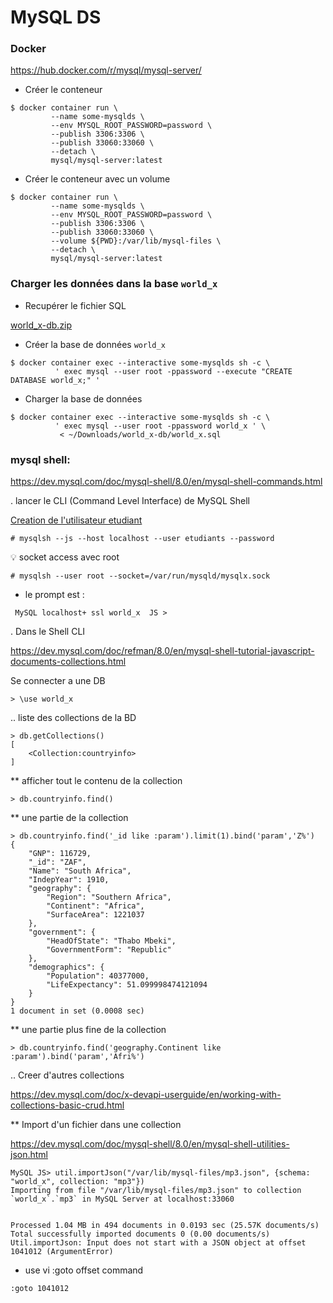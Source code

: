 # MySQL DS

### Docker

https://hub.docker.com/r/mysql/mysql-server/

* Créer le conteneur

```
$ docker container run \
         --name some-mysqlds \
         --env MYSQL_ROOT_PASSWORD=password \
         --publish 3306:3306 \
         --publish 33060:33060 \
         --detach \
         mysql/mysql-server:latest
```

* Créer le conteneur avec un volume

```
$ docker container run \
         --name some-mysqlds \
         --env MYSQL_ROOT_PASSWORD=password \
         --publish 3306:3306 \
         --publish 33060:33060 \
         --volume ${PWD}:/var/lib/mysql-files \
         --detach \
         mysql/mysql-server:latest
```

### Charger les données dans la base `world_x`

* Recupérer le fichier SQL

[world_x-db.zip](http://downloads.mysql.com/docs/world_x-db.zip)

* Créer la base de données `world_x`

```
$ docker container exec --interactive some-mysqlds sh -c \
          ' exec mysql --user root -ppassword --execute "CREATE DATABASE world_x;" '
```

* Charger la base de données

```
$ docker container exec --interactive some-mysqlds sh -c \
          ' exec mysql --user root -ppassword world_x ' \
           < ~/Downloads/world_x-db/world_x.sql
```


### mysql shell:

https://dev.mysql.com/doc/mysql-shell/8.0/en/mysql-shell-commands.html

. lancer le CLI (Command Level Interface) de MySQL Shell


[Creation de l'utilisateur etudiant](https://github.com/CollegeBoreal/Tutoriels/tree/master/B.BD/MySQL.md#one-tous-les-ip)

```
# mysqlsh --js --host localhost --user etudiants --password
```

:bulb: socket access avec root

```
# mysqlsh --user root --socket=/var/run/mysqld/mysqlx.sock
```

* le prompt est :

```
 MySQL localhost+ ssl world_x  JS >
```


. Dans le Shell CLI

https://dev.mysql.com/doc/refman/8.0/en/mysql-shell-tutorial-javascript-documents-collections.html

Se connecter a une DB 

```
> \use world_x
```

.. liste des collections de la BD

```
> db.getCollections()
[
    <Collection:countryinfo>
]
```

** afficher tout le contenu de la collection

```
> db.countryinfo.find()
```

** une partie de la collection

```
> db.countryinfo.find('_id like :param').limit(1).bind('param','Z%')
{
    "GNP": 116729,
    "_id": "ZAF",
    "Name": "South Africa",
    "IndepYear": 1910,
    "geography": {
        "Region": "Southern Africa",
        "Continent": "Africa",
        "SurfaceArea": 1221037
    },
    "government": {
        "HeadOfState": "Thabo Mbeki",
        "GovernmentForm": "Republic"
    },
    "demographics": {
        "Population": 40377000,
        "LifeExpectancy": 51.099998474121094
    }
}
1 document in set (0.0008 sec)
```

** une partie plus fine de la collection

```
> db.countryinfo.find('geography.Continent like :param').bind('param','Afri%')
```

.. Creer d'autres collections

https://dev.mysql.com/doc/x-devapi-userguide/en/working-with-collections-basic-crud.html


** Import d'un fichier dans une collection

https://dev.mysql.com/doc/mysql-shell/8.0/en/mysql-shell-utilities-json.html

```
MySQL JS> util.importJson("/var/lib/mysql-files/mp3.json", {schema: "world_x", collection: "mp3"})
Importing from file "/var/lib/mysql-files/mp3.json" to collection `world_x`.`mp3` in MySQL Server at localhost:33060


Processed 1.04 MB in 494 documents in 0.0193 sec (25.57K documents/s)
Total successfully imported documents 0 (0.00 documents/s)
Util.importJson: Input does not start with a JSON object at offset 1041012 (ArgumentError)
```

* use vi :goto offset command

```
:goto 1041012
```
